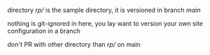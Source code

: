 directory _rp/_ is the sample directory, it is versioned in branch _main_

nothing is git-ignored in here, you lay want to version your own site configuration in a branch

don't PR with other directory than _rp/_ on main
